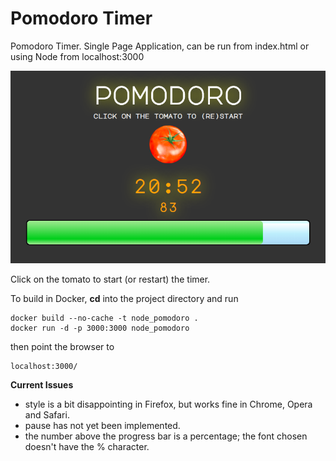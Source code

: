 Pomodoro Timer
==============

Pomodoro Timer. Single Page Application, can be run from index.html or using Node from localhost:3000

![screenshot](./images/screenshot.png)

Click on the tomato to start (or restart) the timer.

To build in Docker, **cd** into the project directory and run

```
docker build --no-cache -t node_pomodoro .
docker run -d -p 3000:3000 node_pomodoro
```
then point the browser to

```
localhost:3000/
```

**Current Issues**

- style is a bit disappointing in Firefox, but works fine in Chrome, Opera and Safari.
- pause has not yet been implemented.
- the number above the progress bar is a percentage; the font chosen doesn't have the % character.
